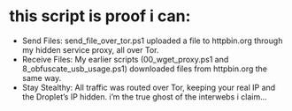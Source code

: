 # this script is proof i can:

- Send Files: send_file_over_tor.ps1 uploaded a file to httpbin.org through my hidden service proxy, all over Tor.
- Receive Files: My earlier scripts (00_wget_proxy.ps1 and 8_obfuscate_usb_usage.ps1) downloaded files from httpbin.org the same way.
- Stay Stealthy: All traffic was routed over Tor, keeping your real IP and the Droplet’s IP hidden. i’m the true ghost of the interwebs i claim...